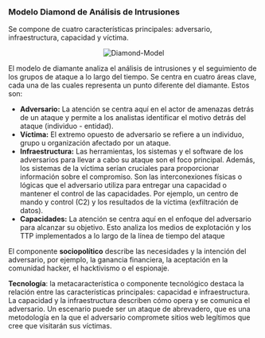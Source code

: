 ### **Modelo Diamond de Análisis de Intrusiones** 

Se compone de cuatro características principales: adversario, infraestructura, capacidad y víctima.

<p align="center"> 
<img src="https://i.postimg.cc/L4CtSH0s/Diamond-Model.png" alt="Diamond-Model"/>
</p>

El modelo de diamante analiza el análisis de intrusiones y el seguimiento de los grupos de ataque a lo largo del tiempo. Se centra en cuatro áreas clave, cada una de las cuales representa un punto diferente del diamante. Estos son:

- **Adversario:** La atención se centra aquí en el actor de amenazas detrás de un ataque y permite a los analistas identificar el motivo detrás del ataque (individuo - entidad).
- **Víctima:** El extremo opuesto de adversario se refiere a un individuo, grupo u organización afectado por un ataque.
- **Infraestructura:** Las herramientas, los sistemas y el software de los adversarios para llevar a cabo su ataque son el foco principal. Además, los sistemas de la víctima serían cruciales para proporcionar información sobre el compromiso. Son las interconexiones físicas o lógicas que el adversario utiliza para entregar una capacidad o mantener el control de las capacidades. Por ejemplo, un centro de mando y control (C2) y los resultados de la víctima (exfiltración de datos).
- **Capacidades:** La atención se centra aquí en el enfoque del adversario para alcanzar su objetivo. Esto analiza los medios de explotación y los TTP implementados a lo largo de la línea de tiempo del ataque

El componente **sociopolítico** describe las necesidades y la intención del adversario, por ejemplo, la ganancia financiera, la aceptación en la comunidad hacker, el hacktivismo o el espionaje.

**Tecnología**: la metacaracterística o componente tecnológico destaca la relación entre las características principales: capacidad e infraestructura. La capacidad y la infraestructura describen cómo opera y se comunica el adversario. Un escenario puede ser un ataque de abrevadero, que es una metodología en la que el adversario compromete sitios web legítimos que cree que visitarán sus víctimas.
